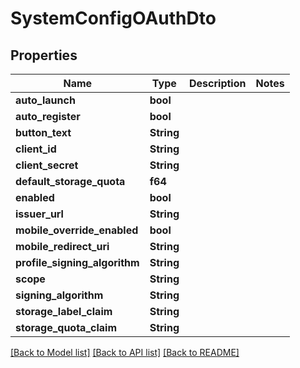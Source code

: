# SystemConfigOAuthDto

## Properties

Name | Type | Description | Notes
------------ | ------------- | ------------- | -------------
**auto_launch** | **bool** |  | 
**auto_register** | **bool** |  | 
**button_text** | **String** |  | 
**client_id** | **String** |  | 
**client_secret** | **String** |  | 
**default_storage_quota** | **f64** |  | 
**enabled** | **bool** |  | 
**issuer_url** | **String** |  | 
**mobile_override_enabled** | **bool** |  | 
**mobile_redirect_uri** | **String** |  | 
**profile_signing_algorithm** | **String** |  | 
**scope** | **String** |  | 
**signing_algorithm** | **String** |  | 
**storage_label_claim** | **String** |  | 
**storage_quota_claim** | **String** |  | 

[[Back to Model list]](../README.md#documentation-for-models) [[Back to API list]](../README.md#documentation-for-api-endpoints) [[Back to README]](../README.md)


